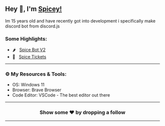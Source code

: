 ## Hey 👋, I'm [Spicey!](https://spicedevelopment.com/)

Im 15 years old and have recently got into development i specifically make discord bot from discord.js

### Some Highlights:

- 🌶️ &nbsp; [Spice Bot V2](https://spicedevelopment.com/store/spicebotv2)
- 🎫 &nbsp; [Spice Tickets](https://github.com/SpiceDevelopment/Spice-Tickets)
---

### ⚙️ My Resources & Tools:

- OS: Windows 11
- Browser: Brave Browser
- Code Editor: VSCode - The best editor out there
---

<h3 align=center>Show some ❤️ by dropping a follow</h3>

---

